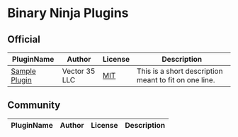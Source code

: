 # Binary Ninja Plugins

## Official

| PluginName | Author | License | Description |
|------------|--------|---------|-------------|
|[Sample Plugin](official/sample_plugin)|Vector 35 LLC|[MIT](official/sample_plugin/LICENSE)|This is a short description meant to fit on one line.|


## Community

| PluginName | Author | License | Description |
|------------|--------|---------|-------------|


